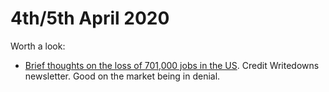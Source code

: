 # 4th/5th April 2020

Worth a look:

* [Brief thoughts on the loss of 701,000 jobs in the US](https://www.creditwritedowns.com/p/brief-thoughts-on-the-loss-of-701000). Credit Writedowns newsletter. Good on the market being in denial.

